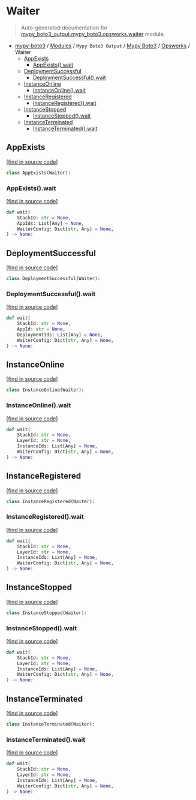 # Waiter

> Auto-generated documentation for [mypy_boto3_output.mypy_boto3.opsworks.waiter](https://github.com/vemel/mypy_boto3/blob/master/mypy_boto3_output/mypy_boto3/opsworks/waiter.py) module.

- [mypy-boto3](../../../README.md#mypy_boto3) / [Modules](../../../MODULES.md#mypy-boto3-modules) / `Mypy Boto3 Output` / [Mypy Boto3](../index.md#mypy-boto3) / [Opsworks](index.md#opsworks) / Waiter
    - [AppExists](#appexists)
        - [AppExists().wait](#appexistswait)
    - [DeploymentSuccessful](#deploymentsuccessful)
        - [DeploymentSuccessful().wait](#deploymentsuccessfulwait)
    - [InstanceOnline](#instanceonline)
        - [InstanceOnline().wait](#instanceonlinewait)
    - [InstanceRegistered](#instanceregistered)
        - [InstanceRegistered().wait](#instanceregisteredwait)
    - [InstanceStopped](#instancestopped)
        - [InstanceStopped().wait](#instancestoppedwait)
    - [InstanceTerminated](#instanceterminated)
        - [InstanceTerminated().wait](#instanceterminatedwait)

## AppExists

[[find in source code]](https://github.com/vemel/mypy_boto3/blob/master/mypy_boto3_output/mypy_boto3/opsworks/waiter.py#L10)

```python
class AppExists(Waiter):
```

### AppExists().wait

[[find in source code]](https://github.com/vemel/mypy_boto3/blob/master/mypy_boto3_output/mypy_boto3/opsworks/waiter.py#L13)

```python
def wait(
    StackId: str = None,
    AppIds: List[Any] = None,
    WaiterConfig: Dict[str, Any] = None,
) -> None:
```

## DeploymentSuccessful

[[find in source code]](https://github.com/vemel/mypy_boto3/blob/master/mypy_boto3_output/mypy_boto3/opsworks/waiter.py#L22)

```python
class DeploymentSuccessful(Waiter):
```

### DeploymentSuccessful().wait

[[find in source code]](https://github.com/vemel/mypy_boto3/blob/master/mypy_boto3_output/mypy_boto3/opsworks/waiter.py#L25)

```python
def wait(
    StackId: str = None,
    AppId: str = None,
    DeploymentIds: List[Any] = None,
    WaiterConfig: Dict[str, Any] = None,
) -> None:
```

## InstanceOnline

[[find in source code]](https://github.com/vemel/mypy_boto3/blob/master/mypy_boto3_output/mypy_boto3/opsworks/waiter.py#L35)

```python
class InstanceOnline(Waiter):
```

### InstanceOnline().wait

[[find in source code]](https://github.com/vemel/mypy_boto3/blob/master/mypy_boto3_output/mypy_boto3/opsworks/waiter.py#L38)

```python
def wait(
    StackId: str = None,
    LayerId: str = None,
    InstanceIds: List[Any] = None,
    WaiterConfig: Dict[str, Any] = None,
) -> None:
```

## InstanceRegistered

[[find in source code]](https://github.com/vemel/mypy_boto3/blob/master/mypy_boto3_output/mypy_boto3/opsworks/waiter.py#L48)

```python
class InstanceRegistered(Waiter):
```

### InstanceRegistered().wait

[[find in source code]](https://github.com/vemel/mypy_boto3/blob/master/mypy_boto3_output/mypy_boto3/opsworks/waiter.py#L51)

```python
def wait(
    StackId: str = None,
    LayerId: str = None,
    InstanceIds: List[Any] = None,
    WaiterConfig: Dict[str, Any] = None,
) -> None:
```

## InstanceStopped

[[find in source code]](https://github.com/vemel/mypy_boto3/blob/master/mypy_boto3_output/mypy_boto3/opsworks/waiter.py#L61)

```python
class InstanceStopped(Waiter):
```

### InstanceStopped().wait

[[find in source code]](https://github.com/vemel/mypy_boto3/blob/master/mypy_boto3_output/mypy_boto3/opsworks/waiter.py#L64)

```python
def wait(
    StackId: str = None,
    LayerId: str = None,
    InstanceIds: List[Any] = None,
    WaiterConfig: Dict[str, Any] = None,
) -> None:
```

## InstanceTerminated

[[find in source code]](https://github.com/vemel/mypy_boto3/blob/master/mypy_boto3_output/mypy_boto3/opsworks/waiter.py#L74)

```python
class InstanceTerminated(Waiter):
```

### InstanceTerminated().wait

[[find in source code]](https://github.com/vemel/mypy_boto3/blob/master/mypy_boto3_output/mypy_boto3/opsworks/waiter.py#L77)

```python
def wait(
    StackId: str = None,
    LayerId: str = None,
    InstanceIds: List[Any] = None,
    WaiterConfig: Dict[str, Any] = None,
) -> None:
```
